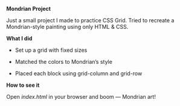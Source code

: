 **Mondrian Project**

Just a small project I made to practice CSS Grid.
Tried to recreate a Mondrian-style painting using only HTML & CSS.

**What I did**

- Set up a grid with fixed sizes

- Matched the colors to Mondrian’s style

- Placed each block using grid-column and grid-row

**How to see it**

Open _index.html_ in your browser and boom — Mondrian art!

